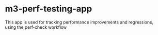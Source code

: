 # m3-perf-testing-app

This app is used for tracking performance improvements and regressions, using the perf-check workflow
